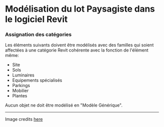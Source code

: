 # Modélisation du lot Paysagiste dans le logiciel Revit

### Assignation des catégories

Les éléments suivants doivent être modélisés avec des familles qui soient affectées à une catégorie Revit cohérente avec la fonction de l'élément même: 

* Site
* Sols
* Luminaires
* Equipements spécialisés
* Parkings
* Mobilier
* Plantes

Aucun objet ne doit être modélisé en "Modèle Générique". 

---

Image credits [here ](/CREDITS.md)



